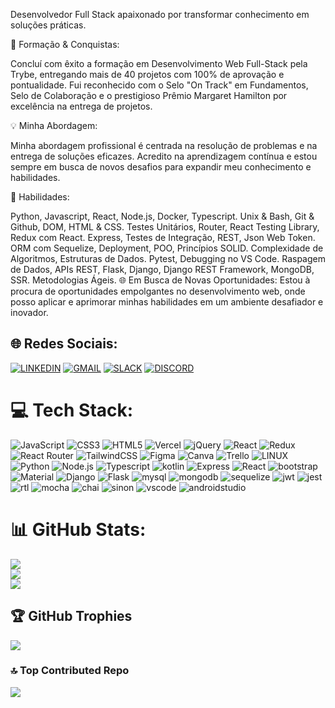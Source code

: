 Desenvolvedor Full Stack apaixonado por transformar conhecimento em soluções práticas.

🚀 Formação & Conquistas:

Concluí com êxito a formação em Desenvolvimento Web Full-Stack pela Trybe, entregando mais de 40 projetos com 100% de aprovação e pontualidade. Fui reconhecido com o Selo "On Track" em Fundamentos, Selo de Colaboração e o prestigioso Prêmio Margaret Hamilton por excelência na entrega de projetos.

💡 Minha Abordagem:

Minha abordagem profissional é centrada na resolução de problemas e na entrega de soluções eficazes. Acredito na aprendizagem contínua e estou sempre em busca de novos desafios para expandir meu conhecimento e habilidades.

🔧 Habilidades:

Python, Javascript, React, Node.js, Docker, Typescript.
Unix & Bash, Git & Github, DOM, HTML & CSS.
Testes Unitários, Router, React Testing Library, Redux com React.
Express, Testes de Integração, REST, Json Web Token.
ORM com Sequelize, Deployment, POO, Princípios SOLID.
Complexidade de Algoritmos, Estruturas de Dados.
Pytest, Debugging no VS Code.
Raspagem de Dados, APIs REST, Flask, Django, Django REST Framework, MongoDB, SSR.
Metodologias Ágeis.
🌐 Em Busca de Novas Oportunidades:
Estou à procura de oportunidades empolgantes no desenvolvimento web, onde posso aplicar e aprimorar minhas habilidades em um ambiente desafiador e inovador.

## 🌐 Redes Sociais:
[![LINKEDIN](https://img.shields.io/badge/LinkedIn-0077B5?style=for-the-badge&logo=linkedin&logoColor=white)](https://www.linkedin.com/in/jefersonvlima/)
[![GMAIL](https://img.shields.io/badge/Gmail-D14836?style=for-the-badge&logo=gmail&logoColor=white)](mailto:jefersonv28@gmail.com)
[![SLACK](https://img.shields.io/badge/Slack-4A154B?style=for-the-badge&logo=slack&logoColor=white)](https://trybecourse.slack.com/team/U048X0J6DL5)
[![DISCORD](https://img.shields.io/badge/Discord-7289DA?style=for-the-badge&logo=discord&logoColor=white)](https://discord.gg/DzUxWFT3DT)
# 💻 Tech Stack:
![JavaScript](https://img.shields.io/badge/javascript-%23323330.svg?style=for-the-badge&logo=javascript&logoColor=%23F7DF1E) ![CSS3](https://img.shields.io/badge/css3-%231572B6.svg?style=for-the-badge&logo=css3&logoColor=white) ![HTML5](https://img.shields.io/badge/html5-%23E34F26.svg?style=for-the-badge&logo=html5&logoColor=white) ![Vercel](https://img.shields.io/badge/vercel-%23000000.svg?style=for-the-badge&logo=vercel&logoColor=white) ![jQuery](https://img.shields.io/badge/jquery-%230769AD.svg?style=for-the-badge&logo=jquery&logoColor=white) ![React](https://img.shields.io/badge/react-%2320232a.svg?style=for-the-badge&logo=react&logoColor=%2361DAFB) ![Redux](https://img.shields.io/badge/redux-%23593d88.svg?style=for-the-badge&logo=redux&logoColor=white) ![React Router](https://img.shields.io/badge/React_Router-CA4245?style=for-the-badge&logo=react-router&logoColor=white) ![TailwindCSS](https://img.shields.io/badge/tailwindcss-%2338B2AC.svg?style=for-the-badge&logo=tailwind-css&logoColor=white) 	![Figma](https://img.shields.io/badge/figma-%23F24E1E.svg?style=for-the-badge&logo=figma&logoColor=white) ![Canva](https://img.shields.io/badge/Canva-%2300C4CC.svg?style=for-the-badge&logo=Canva&logoColor=white) ![Trello](https://img.shields.io/badge/Trello-%23026AA7.svg?style=for-the-badge&logo=Trello&logoColor=white) ![LINUX](https://img.shields.io/badge/Linux-FCC624?style=for-the-badge&logo=linux&logoColor=black) ![Python](https://img.shields.io/badge/Python-3776AB?style=for-the-badge&logo=python&logoColor=white) ![Node.js](https://img.shields.io/badge/Node.js-43853D?style=for-the-badge&logo=node.js&logoColor=white) ![Typescript](https://img.shields.io/badge/TypeScript-007ACC?style=for-the-badge&logo=typescript&logoColor=white) ![kotlin](https://img.shields.io/badge/Kotlin-0095D5?&style=for-the-badge&logo=kotlin&logoColor=white) ![Express](https://img.shields.io/badge/Express.js-404D59?style=for-the-badge) ![React](https://img.shields.io/badge/React-20232A?style=for-the-badge&logo=react&logoColor=61DAFB) ![bootstrap](https://img.shields.io/badge/Bootstrap-563D7C?style=for-the-badge&logo=bootstrap&logoColor=white) ![Material](https://img.shields.io/badge/Material--UI-0081CB?style=for-the-badge&logo=material-ui&logoColor=white) ![Django](https://img.shields.io/badge/Django-092E20?style=for-the-badge&logo=django&logoColor=white) ![Flask](https://img.shields.io/badge/Flask-000000?style=for-the-badge&logo=flask&logoColor=white) ![mysql](https://img.shields.io/badge/MySQL-00000F?style=for-the-badge&logo=mysql&logoColor=white) ![mongodb](https://img.shields.io/badge/MongoDB-4EA94B?style=for-the-badge&logo=mongodb&logoColor=white) ![sequelize](https://img.shields.io/badge/sequelize-323330?style=for-the-badge&logo=sequelize&logoColor=blue) ![jwt](https://img.shields.io/badge/json%20web%20tokens-323330?style=for-the-badge&logo=json-web-tokens&logoColor=pink) ![jest](https://img.shields.io/badge/Jest-323330?style=for-the-badge&logo=Jest&logoColor=white) ![rtl](https://img.shields.io/badge/testing%20library-323330?style=for-the-badge&logo=testing-library&logoColor=red) ![mocha](https://img.shields.io/badge/mocha.js-323330?style=for-the-badge&logo=mocha&logoColor=Brown) ![chai](https://img.shields.io/badge/chai.js-323330?style=for-the-badge&logo=chai&logoColor=red) ![sinon](https://img.shields.io/badge/sinon.js-323330?style=for-the-badge&logo=sinon) ![vscode](https://img.shields.io/badge/Visual_Studio_Code-0078D4?style=for-the-badge&logo=visual%20studio%20code&logoColor=white) ![androidstudio](https://img.shields.io/badge/Android_Studio-3DDC84?style=for-the-badge&logo=android-studio&logoColor=white)
# 📊 GitHub Stats:
![](https://github-readme-stats.vercel.app/api?username=JefersonViana&theme=dark&hide_border=false&include_all_commits=false&count_private=false)<br/>
![](https://github-readme-streak-stats.herokuapp.com/?user=JefersonViana&theme=dark&hide_border=false)<br/>
![](https://github-readme-stats.vercel.app/api/top-langs/?username=JefersonViana&theme=dark&hide_border=false&include_all_commits=false&count_private=false&layout=compact)

## 🏆 GitHub Trophies
![](https://github-profile-trophy.vercel.app/?username=JefersonViana&theme=radical&no-frame=true&no-bg=false&margin-w=4)

### 🔝 Top Contributed Repo
![](https://github-contributor-stats.vercel.app/api?username=JefersonViana&limit=5&theme=dracula&combine_all_yearly_contributions=true)

<!-- Proudly created with GPRM ( https://gprm.itsvg.in ) -->
